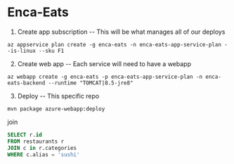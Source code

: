 # Enca-Eats


1. Create app subscription -- This will be what manages all 
of our deploys
 
```az appservice plan create -g enca-eats -n enca-eats-app-service-plan --is-linux --sku F1```

2. Create web app -- Each service will need to have a webapp

```az webapp create -g enca-eats -p enca-eats-app-service-plan -n enca-eats-backend --runtime "TOMCAT|8.5-jre8"```

3. Deploy -- This specific repo

```mvn package azure-webapp:deploy```

join
```sql
SELECT r.id 
FROM restaurants r 
JOIN c in r.categories
WHERE c.alias = 'sushi'
```